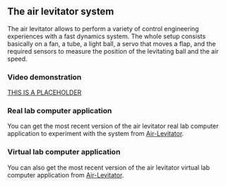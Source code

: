 ## The air levitator system

The air levitator allows to perform a variety of control engineering experiences with a fast dynamics system. The whole setup consists basically on a fan, a tube, a light ball, a servo that moves a flap, and the required sensors to measure the position of the levitating ball and the air speed.

### Video demonstration

[THIS IS A PLACEHOLDER](https://www.youtube.com/watch?v=lDuLP_CrGec)

### Real lab computer application

You can get the most recent version of the air levitator real lab computer application to experiment with the system from [Air-Levitator](https://github.com/UNEDLabs/Air-Levitator/).

### Virtual lab computer application

You can also get the most recent version of the air levitator virtual lab computer application from [Air-Levitator](https://github.com/UNEDLabs/Air-Levitator/).
